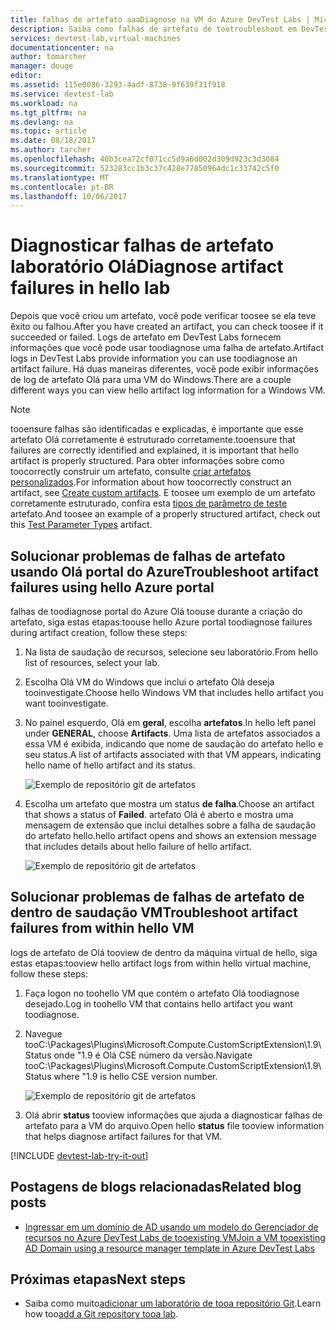 ```yaml
---
title: falhas de artefato aaaDiagnose na VM do Azure DevTest Labs | Microsoft Docs
description: Saiba como falhas de artefato de tootroubleshoot em DevTest Labs
services: devtest-lab,virtual-machines
documentationcenter: na
author: tomarcher
manager: douge
editor: 
ms.assetid: 115e0086-3293-4adf-8738-9f639f31f918
ms.service: devtest-lab
ms.workload: na
ms.tgt_pltfrm: na
ms.devlang: na
ms.topic: article
ms.date: 08/18/2017
ms.author: tarcher
ms.openlocfilehash: 40b3cea72cf071cc5d9a6d002d309d923c3d3084
ms.sourcegitcommit: 523283cc1b3c37c428e77850964dc1c33742c5f0
ms.translationtype: MT
ms.contentlocale: pt-BR
ms.lasthandoff: 10/06/2017
---
```

# <a name="diagnose-artifact-failures-in-hello-lab"></a><span data-ttu-id="6c388-103">Diagnosticar falhas de artefato laboratório Olá</span><span class="sxs-lookup"><span data-stu-id="6c388-103">Diagnose artifact failures in hello lab</span></span> 
<span data-ttu-id="6c388-104">Depois que você criou um artefato, você pode verificar toosee se ela teve êxito ou falhou.</span><span class="sxs-lookup"><span data-stu-id="6c388-104">After you have created an artifact, you can check toosee if it succeeded or failed.</span></span> <span data-ttu-id="6c388-105">Logs de artefato em DevTest Labs fornecem informações que você pode usar toodiagnose uma falha de artefato.</span><span class="sxs-lookup"><span data-stu-id="6c388-105">Artifact logs in DevTest Labs provide information you can use toodiagnose an artifact failure.</span></span> <span data-ttu-id="6c388-106">Há duas maneiras diferentes, você pode exibir informações de log de artefato Olá para uma VM do Windows.</span><span class="sxs-lookup"><span data-stu-id="6c388-106">There are a couple different ways you can view hello artifact log information for a Windows VM.</span></span>

> [!NOTE]
> <span data-ttu-id="6c388-107">tooensure falhas são identificadas e explicadas, é importante que esse artefato Olá corretamente é estruturado corretamente.</span><span class="sxs-lookup"><span data-stu-id="6c388-107">tooensure that failures are correctly identified and explained, it is important that hello artifact is properly structured.</span></span> <span data-ttu-id="6c388-108">Para obter informações sobre como toocorrectly construir um artefato, consulte [criar artefatos personalizados](devtest-lab-artifact-author.md).</span><span class="sxs-lookup"><span data-stu-id="6c388-108">For information about how toocorrectly construct an artifact, see [Create custom artifacts](devtest-lab-artifact-author.md).</span></span> <span data-ttu-id="6c388-109">E toosee um exemplo de um artefato corretamente estruturado, confira esta [tipos de parâmetro de teste](https://github.com/Azure/azure-devtestlab/tree/master/Artifacts/windows-test-paramtypes) artefato.</span><span class="sxs-lookup"><span data-stu-id="6c388-109">And toosee an example of a properly structured artifact, check out this [Test Parameter Types](https://github.com/Azure/azure-devtestlab/tree/master/Artifacts/windows-test-paramtypes) artifact.</span></span>

## <a name="troubleshoot-artifact-failures-using-hello-azure-portal"></a><span data-ttu-id="6c388-110">Solucionar problemas de falhas de artefato usando Olá portal do Azure</span><span class="sxs-lookup"><span data-stu-id="6c388-110">Troubleshoot artifact failures using hello Azure portal</span></span>
<span data-ttu-id="6c388-111">falhas de toodiagnose portal do Azure Olá toouse durante a criação do artefato, siga estas etapas:</span><span class="sxs-lookup"><span data-stu-id="6c388-111">toouse hello Azure portal toodiagnose failures during artifact creation, follow these steps:</span></span>

1. <span data-ttu-id="6c388-112">Na lista de saudação de recursos, selecione seu laboratório.</span><span class="sxs-lookup"><span data-stu-id="6c388-112">From hello list of resources, select your lab.</span></span>

2. <span data-ttu-id="6c388-113">Escolha Olá VM do Windows que inclui o artefato Olá deseja tooinvestigate.</span><span class="sxs-lookup"><span data-stu-id="6c388-113">Choose hello Windows VM that includes hello artifact you want tooinvestigate.</span></span>

3. <span data-ttu-id="6c388-114">No painel esquerdo, Olá em **geral**, escolha **artefatos**.</span><span class="sxs-lookup"><span data-stu-id="6c388-114">In hello left panel under **GENERAL**, choose **Artifacts**.</span></span> <span data-ttu-id="6c388-115">Uma lista de artefatos associados a essa VM é exibida, indicando que nome de saudação do artefato hello e seu status.</span><span class="sxs-lookup"><span data-stu-id="6c388-115">A list of artifacts associated with that VM appears, indicating hello name of hello artifact and its status.</span></span>

   ![Exemplo de repositório git de artefatos](./media/devtest-lab-troubleshoot-artifact-failure/devtest-lab-artifacts-failure.png)

4. <span data-ttu-id="6c388-117">Escolha um artefato que mostra um status **de falha**.</span><span class="sxs-lookup"><span data-stu-id="6c388-117">Choose an artifact that shows a status of **Failed**.</span></span> <span data-ttu-id="6c388-118">artefato Olá é aberto e mostra uma mensagem de extensão que inclui detalhes sobre a falha de saudação do artefato hello.</span><span class="sxs-lookup"><span data-stu-id="6c388-118">hello artifact opens and shows an extension message that includes details about hello failure of hello artifact.</span></span>

   ![Exemplo de repositório git de artefatos](./media/devtest-lab-troubleshoot-artifact-failure/devtest-lab-artifact-error.png)


## <a name="troubleshoot-artifact-failures-from-within-hello-vm"></a><span data-ttu-id="6c388-120">Solucionar problemas de falhas de artefato de dentro de saudação VM</span><span class="sxs-lookup"><span data-stu-id="6c388-120">Troubleshoot artifact failures from within hello VM</span></span>
<span data-ttu-id="6c388-121">logs de artefato de Olá tooview de dentro da máquina virtual de hello, siga estas etapas:</span><span class="sxs-lookup"><span data-stu-id="6c388-121">tooview hello artifact logs from within hello virtual machine, follow these steps:</span></span>

1. <span data-ttu-id="6c388-122">Faça logon no toohello VM que contém o artefato Olá toodiagnose desejado.</span><span class="sxs-lookup"><span data-stu-id="6c388-122">Log in toohello VM that contains hello artifact you want toodiagnose.</span></span>

2. <span data-ttu-id="6c388-123">Navegue tooC:\Packages\Plugins\Microsoft.Compute.CustomScriptExtension\1.9\Status onde "1.9 é Olá CSE número da versão.</span><span class="sxs-lookup"><span data-stu-id="6c388-123">Navigate tooC:\Packages\Plugins\Microsoft.Compute.CustomScriptExtension\1.9\Status where "1.9 is hello CSE version number.</span></span>

   ![Exemplo de repositório git de artefatos](./media/devtest-lab-troubleshoot-artifact-failure/devtest-lab-artifact-error-vm-status.png)

3. <span data-ttu-id="6c388-125">Olá abrir **status** tooview informações que ajuda a diagnosticar falhas de artefato para a VM do arquivo.</span><span class="sxs-lookup"><span data-stu-id="6c388-125">Open hello **status** file tooview information that helps diagnose artifact failures for that VM.</span></span>




[!INCLUDE [devtest-lab-try-it-out](../../includes/devtest-lab-try-it-out.md)]

## <a name="related-blog-posts"></a><span data-ttu-id="6c388-126">Postagens de blogs relacionadas</span><span class="sxs-lookup"><span data-stu-id="6c388-126">Related blog posts</span></span>
* [<span data-ttu-id="6c388-127">Ingressar em um domínio de AD usando um modelo do Gerenciador de recursos no Azure DevTest Labs de tooexisting VM</span><span class="sxs-lookup"><span data-stu-id="6c388-127">Join a VM tooexisting AD Domain using a resource manager template in Azure DevTest Labs</span></span>](http://www.visualstudiogeeks.com/blog/DevOps/Join-a-VM-to-existing-AD-domain-using-ARM-template-AzureDevTestLabs)

## <a name="next-steps"></a><span data-ttu-id="6c388-128">Próximas etapas</span><span class="sxs-lookup"><span data-stu-id="6c388-128">Next steps</span></span>
* <span data-ttu-id="6c388-129">Saiba como muito[adicionar um laboratório de tooa repositório Git](devtest-lab-add-artifact-repo.md).</span><span class="sxs-lookup"><span data-stu-id="6c388-129">Learn how too[add a Git repository tooa lab](devtest-lab-add-artifact-repo.md).</span></span>

